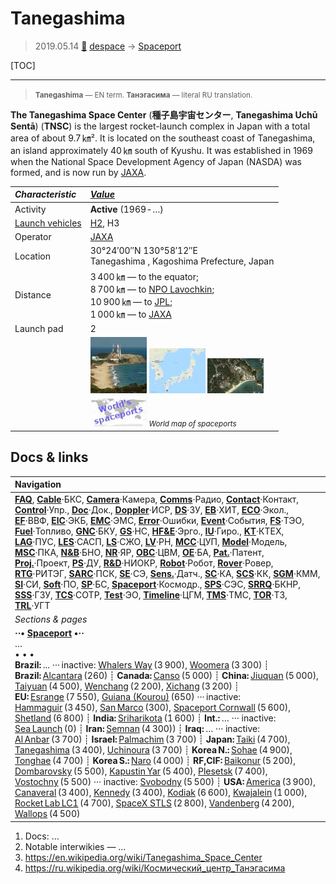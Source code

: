 # Tanegashima
> 2019.05.14 [🚀](../index/index.md) [despace](index.md) → [Spaceport](spaceport.md)

[TOC]

---

> <small>**Tanegashima** — EN term. **Танэгасима** — literal RU translation.</small>

**The Tanegashima Space Center** (**種子島宇宙センター**, **Tanegashima Uchū Sentā**) (**TNSC**) is the largest rocket-launch complex in Japan with a total area of about 9.7 ㎞². It is located on the southeast coast of Tanegashima, an island approximately 40 ㎞ south of Kyushu. It was established in 1969 when the National Space Development Agency of Japan (NASDA) was formed, and is now run by [JAXA](zz_jaxa.md).

|*Characteristic*|*[Value](si.md)*|
|:--|:--|
|Activity|**Active** (1969 ‑ …)|
|[Launch vehicles](lv.md)|[H2](h2.md), H3|
|Operator|[JAXA](zz_jaxa.md)|
|Location|30°24′00″N 130°58′12″E<br> Tanegashima , Kagoshima Prefecture, Japan|
|Distance|3 400 ㎞ — to the equator;<br> 8 700 ㎞ — to [NPO Lavochkin](zz_lav.md);<br> 10 900 ㎞ — to [JPL](zz_jpl.md);<br> 1 000 ㎞ — to [JAXA](zz_jaxa.md)|
|Launch pad|2|
| |[![](f/spaceport/tanegashima/pic1_thumb.jpg)](f/spaceport/tanegashima/pic1.jpg)  [![](f/spaceport/tanegashima/map1_thumb.jpg)](f/spaceport/tanegashima/map1.png)   [![](f/spaceport/tanegashima/map2_thumb.jpg)](f/spaceport/tanegashima/map2.jpg)|
| |[![](f/spaceport/map_world_spaceport_location_thumb.jpg)](f/spaceport/map_world_spaceport_location.jpg) <small>*World map of spaceports*</small>|



<p style="page-break-after:always"> </p>

## Docs & links
|Navigation|
|:--|
|**[FAQ](faq.md)**, **[Cable](cable.md)**·БКС, **[Camera](cam.md)**·Камера, **[Comms](comms.md)**·Радио, **[Contact](contact.md)**·Контакт, **[Control](control.md)**·Упр., **[Doc](doc.md)**·Док., **[Doppler](doppler.md)**·ИСР, **[DS](ds.md)**·ЗУ, **[EB](eb.md)**·ХИТ, **[ECO](ecology.md)**·Экол., **[EF](ef.md)**·ВВФ, **[ElC](elc.md)**·ЭКБ, **[EMC](emc.md)**·ЭМС, **[Error](error.md)**·Ошибки, **[Event](event.md)**·События, **[FS](fs.md)**·ТЭО, **[Fuel](fuel.md)**·Топливо, **[GNC](gnc.md)**·БКУ, **[GS](scs.md)**·НС, **[HF&E](hfe.md)**·Эрго., **[IU](iu.md)**·Гиро., **[KT](kt.md)**·КТЕХ, **[LAG](lag.md)**·ПУC, **[LES](les.md)**·САСП, **[LS](ls.md)**·СЖО, **[LV](lv.md)**·РН, **[MCC](mcc.md)**·ЦУП, **[Model](model.md)**·Модель, **[MSC](sc.md)**·ПКА, **[N&B](nnb.md)**·БНО, **[NR](nr.md)**·ЯР, **[OBC](obc.md)**·ЦВМ, **[OE](oe.md)**·БА, **[Pat.](патент.md)**·Патент, **[Proj.](project.md)**·Проект, **[PS](ps.md)**·ДУ, **[R&D](rnd.md)**·НИОКР, **[Robot](robotics.md)**·Робот, **[Rover](rover.md)**·Ровер, **[RTG](rtg.md)**·РИТЭГ, **[SARC](sarc.md)**·ПСК, **[SE](se.md)**·СЭ, **[Sens.](sensor.md)**·Датч., **[SC](sc.md)**·КА, **[SCS](scs.md)**·КК, **[SGM](sgm.md)**·КММ, **[SI](si.md)**·СИ, **[Soft](soft.md)**·ПО, **[SP](sp.md)**·БС, **[Spaceport](spaceport.md)**·Космодр., **[SPS](sps.md)**·СЭС, **[SRRQ](srrq.md)**·БКНР, **[SSS](sss.md)**·ГЗУ, **[TCS](tcs.md)**·СОТР, **[Test](test.md)**·ЭО, **[Timeline](timeline.md)**·ЦГМ, **[TMS](tms.md)**·ТМС, **[TOR](tor.md)**·ТЗ, **[TRL](trl.md)**·УГТ|
|*Sections & pages*|
|**··• [Spaceport](spaceport.md) •··**<br> … <br>• • •<br> **Brazil:** ... ··· inactive: [Whalers Way](whalers_way.md) (3 900), [Woomera](woomera.md) (3 300) ┊ **Brazil:** [Alcantara](alcantara.md) (260) ┊ **Canada:** [Canso](canso.md) (5 000) ┊ **China:** [Jiuquan](jiuquan.md) (5 000), [Taiyuan](taiyuan.md) (4 500), [Wenchang](wenchang.md) (2 200), [Xichang](xichang.md) (3 200) ┊ **EU:** [Esrange](esrange.md) (7 550), [Guiana (Kourou)](kourou.md) (650) ··· inactive: [Hammaguir](hammaguir.md) (3 450), [San Marco](san_marco.md) (300), [Spaceport Cornwall](sp_cornwall.md) (5 600), [Shetland](shetland_sc.md) (6 800) ┊ **India:** [Sriharikota](sriharikota.md) (1 600) ┊ **Int.:** … ··· inactive: [Sea Launch](sea_launch.md) (0) ┊ **Iran:** [Semnan](semnan.md) (4 300)) ┊ **Iraq:** … ··· inactive: [Al Anbar](al_anbar.md) (3 700) ┊ **Israel:** [Palmachim](palmachim.md) (3 700) ┊ **Japan:** [Taiki](taiki.md) (4 700), [Tanegashima](tanegashima.md) (3 400), [Uchinoura](uchinoura.md) (3 700) ┊ **Korea N.:** [Sohae](sohae.md) (4 900), [Tonghae](tonghae.md) (4 700) ┊ **Korea S.:** [Naro](naro.md) (4 000) ┊ **RF,CIF:** [Baikonur](baikonur.md) (5 200), [Dombarovsky](dombarovsky.md) (5 500), [Kapustin Yar](kapustin_yar.md) (5 400), [Plesetsk](plesetsk.md) (7 400), [Vostochny](vostochny.md) (5 500) ··· inactive: [Svobodny](svobodny.md) (5 500) ┊ **USA:** [America](america.md) (3 900), [Canaveral](canaveral.md) (3 400), [Kennedy](kennedy.md) (3 400), [Kodiak](kodiak.md) (6 600), [Kwajalein](kwajalein.md) (1 000), [Rocket Lab LC1](rocket_lab_lc1.md) (4 700), [SpaceX STLS](spacex_stls.md) (2 800), [Vandenberg](vandenberg.md) (4 200), [Wallops](wallops.md) (4 500)|

   1. Docs: …
   1. Notable interwikies — …
   1. <https://en.wikipedia.org/wiki/Tanegashima_Space_Center>
   1. <https://ru.wikipedia.org/wiki/Космический_центр_Танэгасима>
